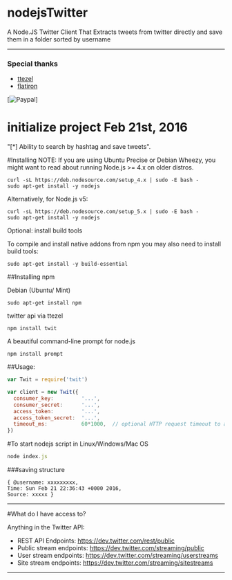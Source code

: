 # nodejsTwitter
A Node.JS Twitter Client That Extracts tweets from twitter directly and save them in a folder sorted by username

-----------


### Special thanks

- [ttezel](https://github.com/ttezel/twit)
- [flatiron](https://github.com/flatiron/prompt)

[![Paypal](https://www.paypal.com/cgi-bin/webscr?cmd=_s-xclick&hosted_button_id=Z85ZKD48KWYU6#m)]
  
# initialize project Feb 21st, 2016

"[*] Ability to search by hashtag and save tweets".

#Installing
NOTE: If you are using Ubuntu Precise or Debian Wheezy, you might want to read about running Node.js >= 4.x on older distros.

```
curl -sL https://deb.nodesource.com/setup_4.x | sudo -E bash -
sudo apt-get install -y nodejs
```

Alternatively, for Node.js v5:
```
curl -sL https://deb.nodesource.com/setup_5.x | sudo -E bash -
sudo apt-get install -y nodejs
```

Optional: install build tools

To compile and install native addons from npm you may also need to install build tools:
```
sudo apt-get install -y build-essential
```

##Installing npm

Debian (Ubuntu/ Mint)
```
sudo apt-get install npm
```

twitter api via ttezel
```
npm install twit
```
A beautiful command-line prompt for node.js
```
npm install prompt
```

##Usage:

```javascript
var Twit = require('twit')

var client = new Twit({
  consumer_key:         '...',
  consumer_secret:      '...',
  access_token:         '...',
  access_token_secret:  '...',
  timeout_ms:           60*1000,  // optional HTTP request timeout to apply to all requests.
})

```

#To start nodejs script in Linux/Windows/Mac OS
```javascript
node index.js
```

###saving structure
```
{ @username: xxxxxxxxx,
Time: Sun Feb 21 22:36:43 +0000 2016,
Source: xxxxx }
```


-------

#What do I have access to?

Anything in the Twitter API:

* REST API Endpoints:       https://dev.twitter.com/rest/public
* Public stream endpoints:  https://dev.twitter.com/streaming/public
* User stream endpoints:    https://dev.twitter.com/streaming/userstreams
* Site stream endpoints:    https://dev.twitter.com/streaming/sitestreams

-------
